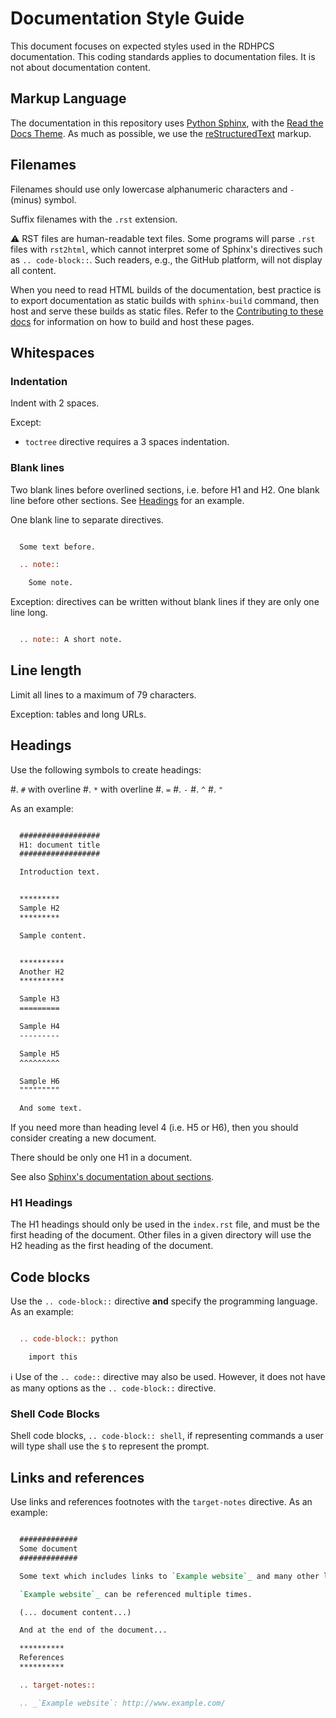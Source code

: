 # Documentation Style Guide

This document focuses on expected styles used in the RDHPCS documentation. This
coding standards applies to documentation files. It is not about documentation
content.

## Markup Language

The documentation in this repository uses [Python
Sphinx](https://www.sphinx-doc.org/en/master/), with the [Read the Docs
Theme](https://sphinx-rtd-theme.readthedocs.io/en/stable/).  As much as
possible, we use the
[reStructuredText](https://www.sphinx-doc.org/en/master/usage/restructuredtext/basics.html)
markup.


## Filenames

Filenames should use only lowercase alphanumeric characters and `-` (minus) symbol.

Suffix filenames with the `.rst` extension.

:warning: RST files are human-readable text files.  Some programs will parse
`.rst` files with `rst2html`, which cannot interpret some of Sphinx's directives
such as `.. code-block::`.  Such readers, e.g., the GitHub platform, will not
display all content.

When you need to read HTML builds of the documentation, best practice is to
export documentation as static builds with ``sphinx-build`` command, then host
and serve these builds as static files. Refer to the [Contributing to these
docs](source/contributing/index.rst) for information on how to build and host
these pages.

## Whitespaces

### Indentation

Indent with 2 spaces.

Except:

* `toctree` directive requires a 3 spaces indentation.

### Blank lines

Two blank lines before overlined sections, i.e. before H1 and H2. One blank line
before other sections. See [Headings](#headings) for an example.

One blank line to separate directives.

```rst

  Some text before.

  .. note::

    Some note.
```

Exception: directives can be written without blank lines if they are only one
line long.

```rst

  .. note:: A short note.
```


## Line length

Limit all lines to a maximum of 79 characters.

Exception: tables and long URLs.

## Headings

Use the following symbols to create headings:

#. `#` with overline
#. `*` with overline
#. `=`
#. `-`
#. `^`
#. `"`

As an example:

```rst

  ##################
  H1: document title
  ##################

  Introduction text.


  *********
  Sample H2
  *********

  Sample content.


  **********
  Another H2
  **********

  Sample H3
  =========

  Sample H4
  ---------

  Sample H5
  ^^^^^^^^^

  Sample H6
  """""""""

  And some text.
```

If you need more than heading level 4 (i.e. H5 or H6), then you should consider
creating a new document.

There should be only one H1 in a document.

See also [Sphinx's documentation about
sections](https://www.sphinx-doc.org/en/master/usage/restructuredtext/basics.html#sections).

### H1 Headings

The H1 headings should only be used in the `index.rst` file, and must be the
first heading of the document.  Other files in a given directory will use the H2
heading as the first heading of the document.

## Code blocks

Use the `.. code-block::` directive **and** specify the programming language. As
an example:

```rst

  .. code-block:: python

    import this
```

:information_source: Use of the `.. code::` directive may also be used.
However, it does not have as many options as the `.. code-block::` directive.

### Shell Code Blocks

Shell code blocks, `.. code-block:: shell`, if representing commands a user will
type shall use the `$` to represent the prompt.

## Links and references

Use links and references footnotes with the ``target-notes`` directive.
As an example:

```rst

  #############
  Some document
  #############

  Some text which includes links to `Example website`_ and many other links.

  `Example website`_ can be referenced multiple times.

  (... document content...)

  And at the end of the document...

  **********
  References
  **********

  .. target-notes::

  .. _`Example website`: http://www.example.com/
```
